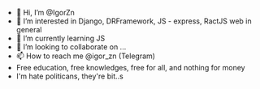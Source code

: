 - 👋 Hi, I’m @IgorZn
- 👀 I’m interested in Django, DRFramework, JS - express, RactJS web in general
- 🌱 I’m currently learning JS
- 💞️ I’m looking to collaborate on ...
- 📫 How to reach me @igor_zn (Telegram)
- Free education, free knowledges, free for all, and nothing for money
- I'm hate politicans, they're bit..s

<!---
IgorZn/IgorZn is a ✨ special ✨ repository because its `README.md` (this file) appears on your GitHub profile.
You can click the Preview link to take a look at your changes.
--->
